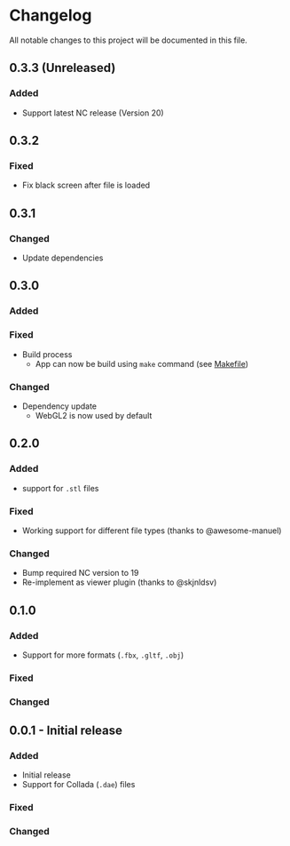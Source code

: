 # Changelog
All notable changes to this project will be documented in this file.

## 0.3.3 (Unreleased)
### Added
- Support latest NC release (Version 20)

## 0.3.2
### Fixed
- Fix black screen after file is loaded

## 0.3.1
### Changed
- Update dependencies

## 0.3.0
### Added
### Fixed
- Build process
  - App can now be build using `make` command (see [Makefile](https://github.com/v1r0x/files_3d/blob/master/Makefile))
### Changed
- Dependency update
  - WebGL2 is now used by default

## 0.2.0
### Added
- support for `.stl` files
### Fixed
- Working support for different file types (thanks to @awesome-manuel)
### Changed
- Bump required NC version to 19
- Re-implement as viewer plugin (thanks to @skjnldsv)

## 0.1.0
### Added
- Support for more formats (`.fbx`, `.gltf`, `.obj`)
### Fixed
### Changed

## 0.0.1 - Initial release
### Added
- Initial release
- Support for Collada (`.dae`) files
### Fixed
### Changed
